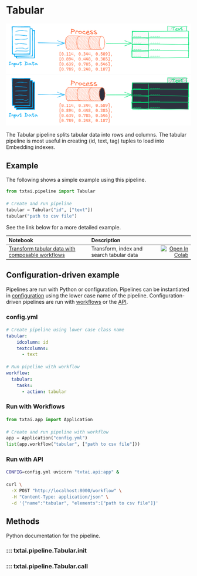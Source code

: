 # Tabular

![pipeline](../../images/pipeline.png#only-light)
![pipeline](../../images/pipeline-dark.png#only-dark)

The Tabular pipeline splits tabular data into rows and columns. The tabular pipeline is most useful in creating (id, text, tag) tuples to load into Embedding indexes. 

## Example

The following shows a simple example using this pipeline.

```python
from txtai.pipeline import Tabular

# Create and run pipeline
tabular = Tabular("id", ["text"])
tabular("path to csv file")
```

See the link below for a more detailed example.

| Notebook  | Description  |       |
|:----------|:-------------|------:|
| [Transform tabular data with composable workflows](https://github.com/neuml/txtai/blob/master/examples/22_Transform_tabular_data_with_composable_workflows.ipynb) | Transform, index and search tabular data | [![Open In Colab](https://colab.research.google.com/assets/colab-badge.svg)](https://colab.research.google.com/github/neuml/txtai/blob/master/examples/22_Transform_tabular_data_with_composable_workflows.ipynb) |

## Configuration-driven example

Pipelines are run with Python or configuration. Pipelines can be instantiated in [configuration](../../../api/configuration/#pipeline) using the lower case name of the pipeline. Configuration-driven pipelines are run with [workflows](../../../workflow/#configuration-driven-example) or the [API](../../../api#local-instance).

### config.yml
```yaml
# Create pipeline using lower case class name
tabular:
    idcolumn: id
    textcolumns:
      - text

# Run pipeline with workflow
workflow:
  tabular:
    tasks:
      - action: tabular
```

### Run with Workflows

```python
from txtai.app import Application

# Create and run pipeline with workflow
app = Application("config.yml")
list(app.workflow("tabular", ["path to csv file"]))
```

### Run with API

```bash
CONFIG=config.yml uvicorn "txtai.api:app" &

curl \
  -X POST "http://localhost:8000/workflow" \
  -H "Content-Type: application/json" \
  -d '{"name":"tabular", "elements":["path to csv file"]}'
```

## Methods

Python documentation for the pipeline.

### ::: txtai.pipeline.Tabular.__init__
### ::: txtai.pipeline.Tabular.__call__

